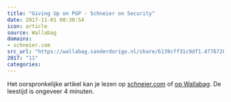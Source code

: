 ```yaml
---
title: "Giving Up on PGP - Schneier on Security"
date: 2017-11-01 08:30:54
icon: article
source: Wallabag
domains:
- schneier.com
src_url: "https://wallabag.sanderdorigo.nl/share/6139cff31c9df1.47767286"
2017: "11"
categories:
---
```

Het oorspronkelijke artikel kan je lezen op [schneier.com](https://www.schneier.com/blog/archives/2016/12/giving_up_on_pg.html) of [op Wallabag](https://wallabag.sanderdorigo.nl/share/6139cff31c9df1.47767286). De leestijd is ongeveer 4 minuten.